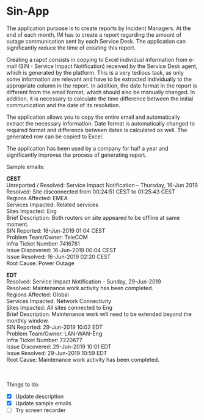 # Sin-App

The application purpose is to create reports by Incident Managers. At the end of each month, IM has to create a report regarding the amount of outage communication sent by each Service Desk. The application can significantly reduce the time of creating this report.

Creating a rapot consists in copying to Excel individual information from e-mail (SIN - Service Impact Notification) received by the Service Desk agent, which is generated by the platform. This is a very tedious task, as only some information are relevant and have to be extracted individually to the appropriate column in the report. In addition, the date format in the report is different from the email format, which should also be manually changed. In addition, it is necessary to calculate the time difference between the initial communication and  the date of its resolution.

The application allows you to copy the entire email and automatically extract the necessary information. Date format is automatically changed to required format and difference between dates is calculated as well. The generated row can be copied to Excel.

The application has been used by a company for half a year and significantly improves the process of generating report.

Sample emails:

**CEST**<br/>
Unreported / Resolved: Service Impact Notification – Thursday, 16-Jun 2019<br/>
Resolved: Site disconnected from 00:24:51 CEST to 01:25:43 CEST<br/>
Regions Affected:  EMEA<br/>
Services Impacted:  Related services<br/>
Sites Impacted:  Eng<br/>
Brief Description:  Both routers on site appeared to be offline at same moment.<br/>
SIN Reported:  16-Jun-2019 01:04 CEST<br/>
Problem Team/Owner:  TeleCOM<br/>
Infra Ticket Number:  7416781 <br/>
Issue Discovered:  16-Jun-2019 00:04 CEST <br/>
Issue Resolved:  16-Jun-2019 02:20 CEST <br/>
Root Cause:  Power Outage<br/>

**EDT**<br/>
Resolved: Service Impact Notification – Sunday, 29-Jun-2019<br/>
Resolved: Maintenance work activity has been completed.<br/>
Regions Affected:  Global<br/>
Services Impacted:  Network Connectivity<br/>
Sites Impacted:  All sites connected to Eng<br/>
Brief Description:  Maintenance work will need to be extended beyond the monthly window.<br/>
SIN Reported:  29-Jun-2019 10:02 EDT<br/>
Problem Team/Owner:  LAN-WAN-Eng<br/>
Infra Ticket Number:  7220677 <br/>
Issue Discovered:  29-Jun-2019 10:01 EDT <br/>
Issue Resolved:  29-Jun-2019 10:59 EDT <br/>
Root Cause:  Maintenance work activity has been completed.<br/>

<br/><br/>
Things to do:

- [x] Update description
- [x] Update sample emails
- [ ] Try screen recorder
